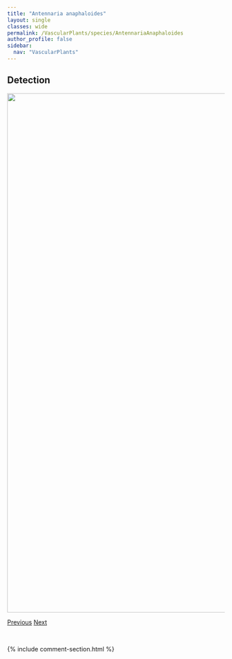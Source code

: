 ```yaml
---
title: "Antennaria anaphaloides"
layout: single
classes: wide
permalink: /VascularPlants/species/AntennariaAnaphaloides
author_profile: false
sidebar:
  nav: "VascularPlants"
---
```


<h2>Detection</h2>

<a href="https://drive.google.com/uc?export=view&id=1TacqItXtSWuY_uXp0cXXpqQLyDZRYljP">
<img src="https://drive.google.com/uc?export=view&id=1TacqItXtSWuY_uXp0cXXpqQLyDZRYljP" height = "1200" width = "800">
</a>


<a href="/DevelopmentWebsite/VascularPlants/species/AntennariaAlpina" class="pagination--pager" title="Antennaria alpina">Previous</a> <a href="/DevelopmentWebsite/VascularPlants/species/AntennariaCorymbosa" class="pagination--pager" title="Antennaria corymbosa">Next</a>

<p>&nbsp;</p>

{% include comment-section.html %}
